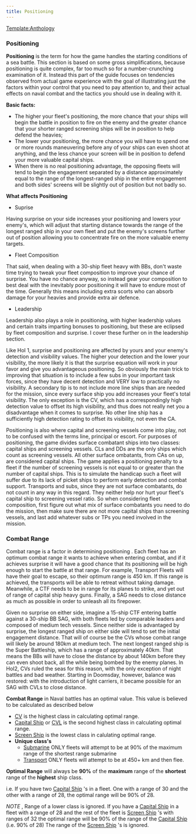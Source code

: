 ```yaml
---
title: Positioning
---
```

 [Template:Anthology](/wiki/index.php?title=Template:Anthology&action=edit&redlink=1 "Template:Anthology (page does not exist)")

### Positioning

**Positioning** is the term for how the game handles the starting conditions of a sea battle. This section is based on some gross simplifications, because positioning is quite complex, far too much so for a number-crunching examination of it. Instead this part of the guide focuses on tendencies observed from actual game experience with the goal of illustrating just the factors within your control that you need to pay attention to, and their actual effects on naval combat and the tactics you should use in dealing with it.

**Basic facts:**

*   The higher your fleet's positioning, the more chance that your ships will begin the battle in position to fire on the enemy and the greater chance that your shorter ranged screening ships will be in position to help defend the heavies;
*   The lower your positioning, the more chance you will have to spend one or more rounds maneuvering before any of your ships can even shoot at anything, and the less chance your screen will be in position to defend your more valuable capital ships.
*   When there is no real positioning advantage, the opposing fleets will tend to begin the engagement separated by a distance approximately equal to the range of the longest-ranged ship in the entire engagement and both sides' screens will be slightly out of position but not badly so.

**What affects Positioning**

*   Suprise

Having surprise on your side increases your positioning and lowers your enemy's, which will adjust that starting distance towards the range of the longest ranged ship in your own fleet and put the enemy's screens further out of position allowing you to concentrate fire on the more valuable enemy targets.

*   Fleet Composition

That said, when dealing with a 30-ship fleet heavy with BBs, don't waste time trying to tweak your fleet composition to improve your chance of surprise. You have no chance anyway, so instead gear your composition to best deal with the inevitably poor positioning it will have to endure most of the time. Generally this means including extra scorts who can absorb damage for your heavies and provide extra air defence.

*   Leadership

Leadership also plays a role in positioning, with higher leadership values and certain traits imparting bonuses to positioning, but these are eclipsed by fleet composition and surprise. I cover these further on in the leadership section.

Like HoI 1, surprise and positioning are affected by yours and your enemy's detection and visibility values. The higher your detection and the lower your visibility, the more likely it is that the surprise equation will work in your favor and give you advantageous positioning. So obviously the main trick to improving that situation is to include a few subs in your important task forces, since they have decent detection and VERY low to practically no visibility. A secondary tip is to not include more line ships than are needed for the mission, since every surface ship you add increases your fleet's total visibility. The only exception is the CV, which has a correspondingly high detection value to offset its high visibility, and thus does not really net you a disadvantage when it comes to surprise. No other line ship has a sufficiently high detection rating to offset its visibility, not even the CA.

Positioning is also where capital and screening vessels come into play, not to be confused with the terms line, principal or escort. For purposes of positioning, the game divides surface combatant ships into two classes: capital ships and screening vessels. CLs and DDs are the only ships which count as screening vessels. All other surface ombatants, from CAs on up, are considered capital ships. The game applies a positioning penalty to a fleet if the number of screening vessels is not equal to or greater than the number of capital ships. This is to simulate the handicap such a fleet will suffer due to its lack of picket ships to perform early detection and combat support. Transports and subs, since they are not surface combatants, do not count in any way in this regard. They neither help nor hurt your fleet's capital ship to screening vessel ratio. So when considering fleet composition, first figure out what mix of surface combatants you need to do the mission, then make sure there are not more capital ships than screening vessels, and last add whatever subs or TPs you need involved in the mission.

### Combat Range

Combat range is a factor in determining positioning . Each fleet has an optimum combat range it wants to achieve when entering combat, and if it achieves surprise it will have a good chance that its positioning will be high enough to start the battle at that range. For example, Transport Fleets will have their goal to escape, so their optimum range is 450 km. If this range is achieved, the transports will be able to retreat without taking damage. Meanwhile, a CTF needs to be in range for its planes to strike, and yet out of range of capital ship heavy guns. Finally, a SAG needs to close distance as much as possible in order to unleash all its firepower.

Given no surprise on either side, imagine a 15-ship CTF entering battle against a 30-ship BB SAG, with both fleets led by comparable leaders and composed of medium tech vessels. Since neither side is advantaged by surprise, the longest ranged ship on either side will tend to set the initial engagement distance. That will of course be the CVs whose combat range will likely be around 180km at medium tech. The next longest ranged ship is the Super Battleship, which has a range of approximately 40km. That means the BBs will have to close the distance by about 140km before they can even shoot back, all the while being bombed by the enemy planes. In HoI2, CVs ruled the seas for this reason, with the only exception of night battles and bad weather. Starting in Doomsday, however, balance was restored: with the introduction of light carriers, it became possible for an SAG with CVLs to close distance.

**Combat Range** in Naval battles has an optimal value. This value is believed to be calculated as described below

*   [CV](/wiki/CV "CV") is the highest class in calculating optimal range.
*   [Capital Ship](/wiki/Capital_Ship "Capital Ship") or [CVL](/wiki/CVL "CVL") is the second highest class in calculating optimal range.
*   [Screen Ship](/wiki/Screen_Ship "Screen Ship") is the lowest class in calulating optimal range.
*   **Unique class's**
    *   [Submarine](/wiki/Submarine "Submarine") ONLY fleets will attempt to be at 90% of the maximum range of the shortest range submarine
    *   [Transport](/wiki/Transport "Transport") ONLY fleets will attempt to be at 450+ km and then flee.

**Optimal Range** will always be **90%** of the **maximum** range of the **shortest** range of the **highest** ship class.

i.e. If you have two [Capital Ship](/wiki/Capital_Ship "Capital Ship") 's in a fleet. One with a range of 30 and the other with a range of 28, the optimal range will be 90% of 28.

_NOTE_ , Range of a lower class is ignored. If you have a [Capital Ship](/wiki/Capital_Ship "Capital Ship") in a fleet with a range of 28 and the rest of the fleet is [Screen Ship](/wiki/Screen_Ship "Screen Ship") 's with ranges of 32 the optimal range will be 90% of the range of the [Capital Ship](/wiki/Capital_Ship "Capital Ship") (i.e. 90% of 28) The range of the [Screen Ship](/wiki/Screen_Ship "Screen Ship") 's is ignored.
